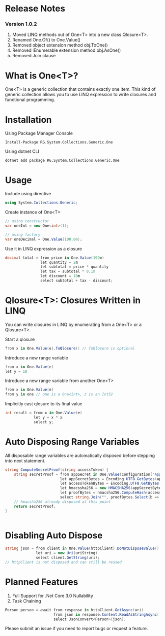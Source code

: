 # Release Notes
### Version 1.0.2
1. Moved LINQ methods out of One&lt;T&gt; into a new class Qlosure&lt;T&gt;.
2. Renamed One.Of() to One.Value()
3. Removed object extension method obj.ToOne()
4. Removed IEnumerable extension method obj.AsOne()
5. Removed Join clause

# What is One&lt;T&gt;?
One&lt;T&gt; is a generic collection that contains exactly one item. This kind of generic collection allows you to use LINQ expression to write closures and functional programming.

# Installation
Using Package Manager Console
```
Install-Package RG.System.Collections.Generic.One
```
Using dotnet CLI
```
dotnet add package RG.System.Collections.Generic.One
```

# Usage
Include using directive
```csharp
using System.Collections.Generic;
```
Create instance of One&lt;T&gt;
```csharp
// using constructor
var oneInt = new One<int>(1);

// using factory
var oneDecimal = One.Value(100.0m);
```
Use it in LINQ expression as a closure
```csharp
decimal total = from price in One.Value(199m)
                let quantity = 2m
                let subtotal = price * quantity
                let tax = subtotal * 0.1m
                let discount = 10m
                select subtotal + tax - discount;
```

# Qlosure&lt;T&gt;: Closures Written in LINQ
You can write closures in LINQ by enumerating from a One&lt;T&gt; or a Qlosure&lt;T&gt;.

Start a qlosure
```csharp
from x in One.Value(e).ToQlosure() // ToQlosure is optional
```

Introduce a new range variable
```csharp
from x in One.Value(e)
let y = 10
```

Introduce a new range variable from another One&lt;T&gt;
```csharp
from x in One.Value(e)
from y in one // one is a One<int>, z is an Int32
```

Implicitly cast qlosure to its final value
```csharp
int result = from x in One.Value(e)
             let y = x * x
             select y;
```

# Auto Disposing Range Variables
All disposable range variables are automatically disposed before stepping into next statement.
```csharp
string ComputeSecretProof(string accessToken) {
    string secretProof = from appSecret in One.Value(Configuration["AppSecret"])
                         let appSecretBytes = Encoding.UTF8.GetBytes(appSecret)
                         let accessTokenBytes = Encoding.UTF8.GetBytes(accessToken)
                         let hmacssha256 = new HMACSHA256(appSecretBytes)
                         let proofBytes = hmacsha256.ComputeHash(accessTokenBytes)
                         select string.Join("", proofBytes.Select(b => b.ToString("x2")));
    // hmacsha256 already disposed at this point
    return secretProof;
}
                     
```

# Disabling Auto Dispose
```csharp
string json = from client in One.Value(httpClient).DoNotDisposeValue()
              let uri = new Uri(uriString)
              select client.GetString(uri);
// httpClient is not disposed and can still be reused
```

# Planned Features
1. Full Support for .Net Core 3.0 Nullability
2. Task Chaining
```csharp
Person person = await from response in httpClient.GetAsync(uri)
                      from json in response.Content.ReadAsStringAsync()
                      select JsonConvert<Person>(json);
```

Please submit an issue if you need to report bugs or request a feature.
